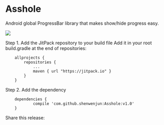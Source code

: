 # Asshole
Android global ProgressBar library that makes show/hide progress easy.

[![](https://jitpack.io/v/shenwenjun/Asshole.svg)](https://jitpack.io/#shenwenjun/Asshole)

Step 1. Add the JitPack repository to your build file
Add it in your root build.gradle at the end of repositories:
```
    allprojects {
		repositories {
			...
			maven { url "https://jitpack.io" }
		}
	}
```

Step 2. Add the dependency
```
	dependencies {
	        compile 'com.github.shenwenjun:Asshole:v1.0'
	}
```
Share this release: